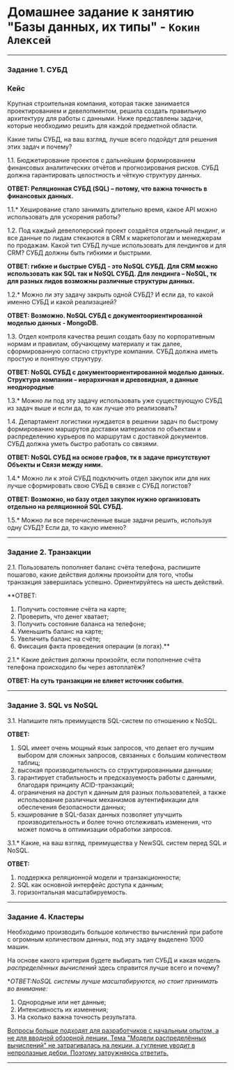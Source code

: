 # Домашнее задание к занятию "Базы данных, их типы" - `Кокин Алексей`

---

### Задание 1. СУБД

### Кейс
Крупная строительная компания, которая также занимается проектированием и девелопментом, решила создать 
правильную архитектуру для работы с данными. Ниже представлены задачи, которые необходимо решить для
каждой предметной области. 

Какие типы СУБД, на ваш взгляд, лучше всего подойдут для решения этих задач и почему? 
 
1.1. Бюджетирование проектов с дальнейшим формированием финансовых аналитических отчётов и прогнозирования рисков.
СУБД должна гарантировать целостность и чёткую структуру данных.

**ОТВЕТ: Реляционная СУБД (SQL) – потому, что важна точность в финансовых данных.**

1.1.* Хеширование стало занимать длительно время, какое API можно использовать для ускорения работы? 

1.2. Под каждый девелоперский проект создаётся отдельный лендинг, и все данные по лидам стекаются в CRM к 
маркетологам и менеджерам по продажам. Какой тип СУБД лучше использовать для лендингов и для CRM? 
СУБД должны быть гибкими и быстрыми.

**ОТВЕТ: гибкие и быстрые СУБД - это NoSQL СУБД. Для CRM можно использовать как SQL так и NoSQL СУБД.
Для лендинга – NoSQL, тк для разных лидов возможны различные структуры данных.**

1.2.* Можно ли эту задачу закрыть одной СУБД? И если да, то какой именно СУБД и какой реализацией?

**ОТВЕТ: Возможно. NoSQL СУБД с документоориентированной моделью данных - MongoDB.**

1.3. Отдел контроля качества решил создать базу по корпоративным нормам и правилам, обучающему материалу 
и так далее, сформированную согласно структуре компании. СУБД должна иметь простую и понятную структуру.

**ОТВЕТ: NoSQL СУБД с документоориентированной моделью данных. Структура компании – иерархичная и древовидная, а данные неоднородные**

1.3.* Можно ли под эту задачу использовать уже существующую СУБД из задач выше и если да, то как лучше это 
реализовать?

1.4. Департамент логистики нуждается в решении задач по быстрому формированию маршрутов доставки материалов 
по объектам и распределению курьеров по маршрутам с доставкой документов. СУБД должна уметь быстро работать
со связями.

**ОТВЕТ: NoSQL СУБД на основе графов, тк в задаче присутствуют Объекты и Связи между ними.**

1.4.* Можно ли к этой СУБД подключить отдел закупок или для них лучше сформировать свою СУБД в связке с СУБД 
логистов?

**ОТВЕТ: Возможно, но базу отдел закупок нужно организовать отдельно на реляционной SQL СУБД.**

1.5.* Можно ли все перечисленные выше задачи решить, используя одну СУБД? Если да, то какую именно?

---

### Задание 2. Транзакции

2.1. Пользователь пополняет баланс счёта телефона, распишите пошагово, какие действия должны произойти для того, чтобы 
транзакция завершилась успешно. Ориентируйтесь на шесть действий.

**ОТВЕТ:  
1. Получить состояние счёта на карте;
2. Проверить, что денег хватает;
3. Получить состояние баланса на телефоне;
4. Уменьшить баланс на карте;
5. Увеличить баланс на счёте;
6. Фиксация факта проведения операции (в логах).**

2.1.* Какие действия должны произойти, если пополнение счёта телефона происходило бы через автоплатёж?

**ОТВЕТ: На суть транзакции не влияет источник события.**

---

### Задание 3. SQL vs NoSQL

3.1. Напишите пять преимуществ SQL-систем по отношению к NoSQL. 

**ОТВЕТ:**
1. SQL имеет очень мощный язык запросов, что делает его лучшим выбором для сложных запросов, связанных с большим количеством таблиц;
2. высокая производительность со структурированными данными;
3. гарантирует стабильность и предсказуемость работы с данными, благодаря принципу ACID-транзакций;
4. ограничения на доступ к данным для разных пользователей, а также использование различных механизмов аутентификации для обеспечения безопасности данных;
5. кэширование в SQL-базах данных позволяет улучшить производительность и более точно отслеживать изменения, что может помочь в оптимизации обработки запросов.

3.1.* Какие, на ваш взгляд, преимущества у NewSQL систем перед SQL и NoSQL.

**ОТВЕТ:**
1. поддержка реляционной модели и транзакционности;
2. SQL как основной интерфейс доступа к данным;
3. горизонтальная масштабируемость.

---

### Задание 4. Кластеры

Необходимо производить большое количество вычислений при работе с огромным количеством данных, под эту задачу 
выделено 1000 машин. 

На основе какого критерия будете выбирать тип СУБД и какая модель *распределённых вычислений* 
здесь справится лучше всего и почему?

**ОТВЕТ:NoSQL системы лучше масштабируются, но стоит принимать во внимание:*
1. Однородные или нет данные;
2. Интенсивность их изменения;
3. На сколько важна точность результата.

<ins>Вопросы больше подходят для разработчиков с начальным опытом, а не для вводной обзорной ленции. Тема 
"Модели распределённых вычислений" не затрагивалась на лекции, а гугление уводит в непролазные дебри. Поэтому затружняюсь ответить.</ins>

---

